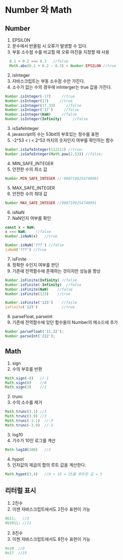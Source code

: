 # Number 와 Math

## Number
1. EPSILON
  1. 분수에서 반올림 시 오류가 발생할 수 있다.
  2. 부동 소수점 수를 비교할 때 오류 마진을 지정할 때 사용
  ```javascript
    0.1 + 0.2 === 0.3   //false  
    Math.abs(0.1 + 0.2 - 0.3) < Number.EPSILON //true
  ```
2. isInteger
  1. 자바스크립트는 부동 소수점 수만 가진다.
  2. 소수가 없는 수의 경우에 inInterger는 true 값을 가진다.
  ```javascript
  Number.isInteger(-17)     //true
  Number.isInteger(17)     //true
  Number.isInteger(17.33)     //false
  Number.isInteger('17')     //false
  Number.isInteger(NaN)     //false
  Number.isInteger(Infinity)     //false
  ```
3. isSafeInteger
  1. javascript의 수는 53bit의 부호있는 정수를 표현
  2. -2^53 < i < 2^53 까지의 숫자인지 여부를 확인하는 함수
  ```javascript
  Number.isSafeInteger(112211) //true;
  Number.isSafeInteger(Math.pow(2,53)) //false;
  ```
4. MIN_SAFE_INTEGER
  1. 안전한 수의 최소 값
  ```javascript
  Number.MIN_SAFE_INTEGER //-9007199254740991
  ```
5. MAX_SAFE_INTEGER
  1. 안전한 수의 최대 값
  ```javascript
  Number.MAX_SAFE_INTEGER //9007199254740991
  ``` 
6. isNaN
  1. NaN인지 여부를 확인
  ```javascript
  const x = NaN;
  x === NaN;    //false
  Number.isNaN(x)   //true
  
  Number.isNaN('???') //false
  isNaN('???') //true
  ```
7. isFinite
  1. 정확한 수인지 여부를 판단
  2. 기존에 전역함수에 존재하는 것이지만 성능을 향상
  ```javascript
  Number.isFinite(Infinity) //false
  Number.isFinite(-Infinity)  //false
  Number.isFinite(NaN)    //false
  Number.isFinite(123)    //true
  
  Number.isFinite('123')    //fasle
  isFinite('123')           //true
  ```
8. parseFloat, parseInt
  1. 기존에 전역함수에 있던 함수들이 Number의 메소드에 추가
  ```javascript
  Number.parseFloat('11.22');
  Number.parseInt('222');
  ```
 
## Math
1. sign
  1. 수의 부호를 반환
  ```javascript
  Math.sign(-8)   //-1
  Math.sign(0)    //0
  Math.sign(3)    //1
  ```
2. trunc
  1. 수의 소수를 제거
  ```javascript
  Math.trunc(3.1) //3
  Math.trunc(3.9) //3
  Math.trunc(-3.1)  //-3
  Math.trunc(-3.9)  //-3
  ```
3. log10
  1. 기수가 10인 로그를 계산
  ```javascript
  Math.log10(100)   //2
  ```
4. hypot
  1. 인자값의 제곱의 합의 루트 값을 계산한다.
  ```javascript
  Math.hypot(3,4)   //9 + 16 = 25를 루트한 값 = 5
  ```

## 리터럴 표시
1. 2진수 
  1. 이젠 자바스크립트에서도 2진수 표현이 가능
  ```javascript
  0b11;   //3
  0b1011; //11
  ```
2. 8진수
  1. 이젠 자바스크립트에서도 8진수 표현이 가능
  ```javascript
  0o10  //8
  0o17  //15
  ```

